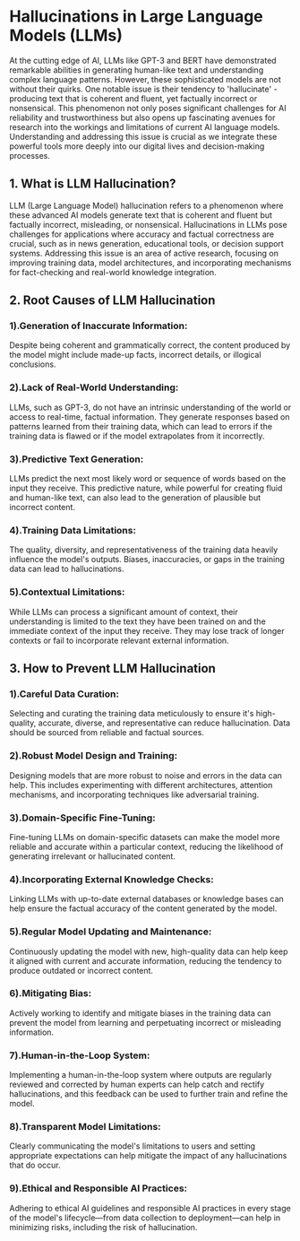 
# Hallucinations in Large Language Models (LLMs)

At the cutting edge of AI, LLMs like GPT-3 and BERT have demonstrated remarkable abilities in generating human-like text and understanding complex language patterns. However, these sophisticated models are not without their quirks. One notable issue is their tendency to 'hallucinate' - producing text that is coherent and fluent, yet factually incorrect or nonsensical. This phenomenon not only poses significant challenges for AI reliability and trustworthiness but also opens up fascinating avenues for research into the workings and limitations of current AI language models. Understanding and addressing this issue is crucial as we integrate these powerful tools more deeply into our digital lives and decision-making processes.

## 1. What is LLM Hallucination?
LLM (Large Language Model) hallucination refers to a phenomenon where these advanced AI models generate text that is coherent and fluent but factually incorrect, misleading, or nonsensical. Hallucinations in LLMs pose challenges for applications where accuracy and factual correctness are crucial, such as in news generation, educational tools, or decision support systems. Addressing this issue is an area of active research, focusing on improving training data, model architectures, and incorporating mechanisms for fact-checking and real-world knowledge integration.

## 2. Root Causes of LLM Hallucination

### 1).Generation of Inaccurate Information: 
Despite being coherent and grammatically correct, the content produced by the model might include made-up facts, incorrect details, or illogical conclusions.

### 2).Lack of Real-World Understanding: 
LLMs, such as GPT-3, do not have an intrinsic understanding of the world or access to real-time, factual information. They generate responses based on patterns learned from their training data, which can lead to errors if the training data is flawed or if the model extrapolates from it incorrectly.

### 3).Predictive Text Generation: 
LLMs predict the next most likely word or sequence of words based on the input they receive. This predictive nature, while powerful for creating fluid and human-like text, can also lead to the generation of plausible but incorrect content.

### 4).Training Data Limitations: 
The quality, diversity, and representativeness of the training data heavily influence the model's outputs. Biases, inaccuracies, or gaps in the training data can lead to hallucinations.

### 5).Contextual Limitations: 
While LLMs can process a significant amount of context, their understanding is limited to the text they have been trained on and the immediate context of the input they receive. They may lose track of longer contexts or fail to incorporate relevant external information.


## 3. How to Prevent LLM Hallucination

### 1).Careful Data Curation: 
Selecting and curating the training data meticulously to ensure it's high-quality, accurate, diverse, and representative can reduce hallucination. Data should be sourced from reliable and factual sources.

### 2).Robust Model Design and Training: 
Designing models that are more robust to noise and errors in the data can help. This includes experimenting with different architectures, attention mechanisms, and incorporating techniques like adversarial training.

### 3).Domain-Specific Fine-Tuning: 
Fine-tuning LLMs on domain-specific datasets can make the model more reliable and accurate within a particular context, reducing the likelihood of generating irrelevant or hallucinated content.

### 4).Incorporating External Knowledge Checks: 
Linking LLMs with up-to-date external databases or knowledge bases can help ensure the factual accuracy of the content generated by the model.

### 5).Regular Model Updating and Maintenance: 
Continuously updating the model with new, high-quality data can help keep it aligned with current and accurate information, reducing the tendency to produce outdated or incorrect content.

### 6).Mitigating Bias: 
Actively working to identify and mitigate biases in the training data can prevent the model from learning and perpetuating incorrect or misleading information.

### 7).Human-in-the-Loop System: 
Implementing a human-in-the-loop system where outputs are regularly reviewed and corrected by human experts can help catch and rectify hallucinations, and this feedback can be used to further train and refine the model.

### 8).Transparent Model Limitations: 
Clearly communicating the model's limitations to users and setting appropriate expectations can help mitigate the impact of any hallucinations that do occur.

### 9).Ethical and Responsible AI Practices: 
Adhering to ethical AI guidelines and responsible AI practices in every stage of the model's lifecycle—from data collection to deployment—can help in minimizing risks, including the risk of hallucination.





